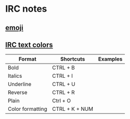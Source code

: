 # IRC notes

## [emoji](https://gist.github.com/ganhuang/4d5dbcf4342f89fc7a222273de78ed36)

## [IRC text colors](https://en.wikichip.org/wiki/irc/colors)

Format | Shortcuts | Examples
--- | --- | ---
Bold | CTRL + B | 
Italics | CTRL + I |
Underline | CTRL + U |
Reverse | CTRL + R |
Plain | Ctrl + O |
Color formatting | CTRL + K + NUM | 
